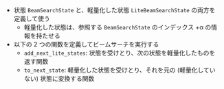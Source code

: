 - 状態 `BeamSearchState` と、軽量化した状態 `LiteBeamSearchState` の両方を定義して使う
    - 軽量化した状態は、参照する `BeamSearchState` のインデックス +α の情報を持たせる
- 以下の 2 つの関数を定義してビームサーチを実行する
    - `add_next_lite_states`: 状態を受けとり、次の状態を軽量化したものを返す関数
    - `to_next_state`: 軽量化した状態を受けとり、それを元の (軽量化していない) 状態に変換する関数
